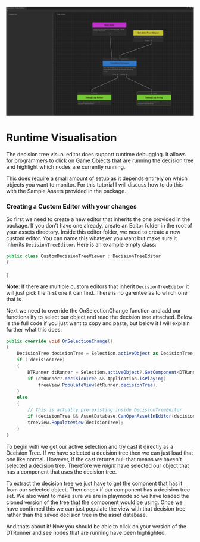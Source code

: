 ![banner](RuntimeVisualisation.png)
# Runtime Visualisation
The decision tree visual editor does support runtime debugging. It allows for programmers to click on Game Objects that are running the decision tree and highlight which nodes are currently running.

This does require a small amount of setup as it depends entirely on which objects you want to monitor. For this tutorial I will discuss how to do this with the Sample Assets provided in the package.

### Creating a Custom Editor with your changes
So first we need to create a new editor that inherits the one provided in the package. If you don't have one already, create an Editor folder in the root of your assets directory.
Inside this editor folder, we need to create a new custom editor. You can name this whatever you want but make sure it inherits `DecisionTreeEditor`. Here is an example empty class:

```c#
public class CustomDecisionTreeViewer : DecisionTreeEditor
{

}
```
**Note**: If there are multiple custom editors that inherit `DecisionTreeEditor` it will just pick the first one it can find. There is no garentee as to which one that is

Next we need to override the OnSelectionChange function and add our functionality to select our object and read the decision tree attached. Below is the full code if you just want to copy and paste, but below it I will explain further what this does.

```c#
public override void OnSelectionChange()
{
    DecisionTree decisionTree = Selection.activeObject as DecisionTree;
    if (!decisionTree)
    {
        DTRunner dtRunner = Selection.activeObject?.GetComponent<DTRunner>();
        if (dtRunner?.decisionTree && Application.isPlaying)
            treeView.PopulateView(dtRunner.decisionTree);
    }
    else
    {
        // This is actually pre-existing inside DecisionTreeEditor
        if (decisionTree && AssetDatabase.CanOpenAssetInEditor(decisionTree.GetInstanceID()))
        treeView.PopulateView(decisionTree);
    }
}
```

To begin with we get our active selection and try cast it directly as a Decision Tree. If we have selected a decision tree then we can just load that one like normal. However, if the cast returns null that means we haven't selected a decision tree. Therefore we *might* have selected our object that has a component that uses the decision tree.

To extract the decision tree we just have to get the comonent that has it from our selected object. Then check if our component has a decision tree set. We also want to make sure we are in playmode so we have loaded the cloned version of the tree that the component would be using. Once we have confirmed this we can just populate the view with that decision tree rather than the saved decision tree in the asset database.

And thats about it! Now you should be able to click on your version of the DTRunner and see nodes that are running have been highlighted.